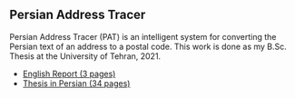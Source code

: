 ## Persian Address Tracer

Persian Address Tracer (PAT) is an intelligent system for converting the Persian text of an address to a postal code. This work is done as my B.Sc. Thesis at the University of Tehran, 2021.

* [English Report (3 pages)](https://docs.google.com/document/d/1eWRIL-SNtYIgiYgrQCmr_CxsXcgNYw0Mx8-HD7eH7cE/edit?usp=sharing)
* [Thesis in Persian (34 pages)](https://docs.google.com/document/d/1T8zvRzYgDaWzKfCgz5t84WrjV3_y6P5Wh5eNu2VwZ2A/edit?usp=sharing)
